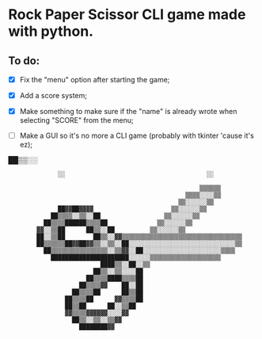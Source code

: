 # **Rock Paper Scissor CLI game made with python.**

## To do:
- [x] Fix the "menu" option after starting the game;
- [x] Add a score system;
- [x] Make something to make sure if the "name" is already wrote when selecting "SCORE" from the menu;
- [ ] Make a GUI so it's no more a CLI game (probably with tkinter 'cause it's ez);


██▒▒░░                                                                          
                                                                                
                  ░░                                        ░░                  
                                                                                
                                                          ▒▒▒▒▒▒                
                                                      ▒▒▒▒░░░░▒▒                
                                                    ▒▒░░░░░░▒▒                  
                  ██▓▓██▓▓▓▓                      ▒▒░░░░░░▒▒                    
                ██▒▒▒▒░░▒▒░░██                  ▒▒░░░░░░▒▒                      
              ██▒▒▒▒██████▒▒▒▒██              ▒▒░░░░░░▒▒                        
            ▓▓░░▒▒██      ██▒▒░░██          ▒▒░░░░░░▒▒                          
            ██░░▒▒██        ██▒▒░░▓▓▒▒▒▒▒▒▒▒▒▒▒▒▒▒▒▒▒▒▒▒▒▒▒▒▒▒▒▒▒▒▒▒▒▒          
            ██▒▒▒▒▒▒██▓▓██▓▓▒▒░░▒▒░░██░░░░░░░░░░░░░░░░░░░░░░░░░░░░░░▒▒          
              ██▒▒▒▒▒▒▒▒▒▒▒▒▒▒▒▒░░▒▒▓▓░░██░░░░░░░░░░░░░░░░░░░░░░▒▒▒▒            
                ██████████████████████░░░░░░▒▒▒▒▒▒▒▒▒▒▒▒▒▒▒▒▒▒▒▒                
                              ████▒▒░░██░░▒▒                                    
                            ██▒▒░░▒▒░░░░██                                      
                          ██▒▒▒▒████▒▒▒▒██                                      
                        ██▒▒▒▒▓▓    ██░░██                                      
                      ██▒▒▒▒██      ██▒▒██                                      
                    ██▒▒▒▒██      ▓▓▒▒▒▒██                                      
                    ██▒▒██      ██░░▒▒██                                        
                    ▓▓▒▒▒▒▓▓▓▓▓▓░░░░▓▓                                          
                      ██▒▒░░▒▒░░▒▒▓▓                                            
                        ████████▓▓                                              
                                                                                
                                                                                
